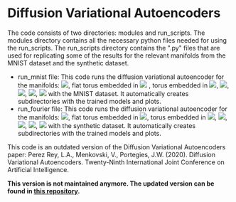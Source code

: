 # Diffusion Variational Autoencoders

The code consists of two directories: modules and run_scripts. The modules directory contains all the necessary python files needed for using the run_scripts. The run_scripts directory contains the ".py" files that are used for replicating some of the results for the relevant manifolds from the MNIST dataset and the synthetic dataset. 

- run_mnist file: This code runs the diffusion variational autoencoder for the manifolds: <img src="https://render.githubusercontent.com/render/math?math=S^2">, flat torus embedded in <img src="https://render.githubusercontent.com/render/math?math=\mathbb{R}^4"> , torus embedded in <img src="https://render.githubusercontent.com/render/math?math=\mathbb{R}^3">, <img src="https://render.githubusercontent.com/render/math?math=RP^3">, <img src="https://render.githubusercontent.com/render/math?math=RP^2">, <img src="https://render.githubusercontent.com/render/math?math=\mathbb{R}^3">, <img src="https://render.githubusercontent.com/render/math?math=\mathbb{R}^2"> with the MNIST dataset. It automatically creates subdirectories with the trained models and plots.
- run_fourier file: This code runs the diffusion variational autoencoder for the manifolds: <img src="https://render.githubusercontent.com/render/math?math=S^2">, flat torus embedded in <img src="https://render.githubusercontent.com/render/math?math=\mathbb{R}^4">, torus embedded in <img src="https://render.githubusercontent.com/render/math?math=\mathbb{R}^3">, <img src="https://render.githubusercontent.com/render/math?math=RP^3">, <img src="https://render.githubusercontent.com/render/math?math=RP^2">, <img src="https://render.githubusercontent.com/render/math?math=\mathbb{R}^3">, <img src="https://render.githubusercontent.com/render/math?math=\mathbb{R}^2"> with the synthetic dataset. It automatically creates subdirectories with the trained models and plots.

This code is an outdated version of the Diffusion Variational Autoencoders paper: 
Perez Rey, L.A., Menkovski, V., Portegies, J.W. (2020). Diffusion Variational Autoencoders. Twenty-Ninth International Joint Conference on Artificial Intelligence.

**This version is not maintained anymore. The updated version can be found in [this repository](https://github.com/luis-armando-perez-rey/diffusion_vae).**
